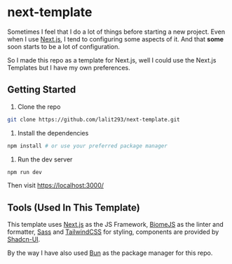 # next-template

Sometimes I feel that I do a lot of things before starting a new project.
Even when I use [Next.js](https://nextjs.org/), I tend to configuring some aspects of it.
And that **some** soon starts to be a lot of configuration.

So I made this repo as a template for Next.js, well I could use the Next.js Templates but I have my own preferences.

## Getting Started

1. Clone the repo

```bash
git clone https://github.com/lalit293/next-template.git
```

1. Install the dependencies

```bash
npm install # or use your preferred package manager
```

1. Run the dev server

```bash
npm run dev
```

Then visit [https://localhost:3000/](https://localhost:3000/)

## Tools (Used In This Template)

This template uses [Next.js](https://nextjs.org/) as the JS Framework, [BiomeJS](https://biomejs.dev/) as the linter and formatter, [Sass](https://sass-lang.com/) and [TailwindCSS](https://tailwindcss.com/) for styling, components are provided by [Shadcn-UI](https://ui.shadcn.com/).

By the way I have also used [Bun](https://bun.sh/) as the package manager for this repo.
